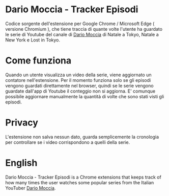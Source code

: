 # Dario Moccia - Tracker Episodi
Codice sorgente dell'estensione per Google Chrome / Microsoft Edge ( versione Chromium ), che tiene traccia di quante volte l'utente ha guardato le serie di Youtube del canale di [Dario Moccia](https://www.youtube.com/user/DarioMocciaChannel) di Natale a Tokyo, Natale a New York e Lost in Tokyo.

# Come funziona
Quando un utente visualizza un video della serie, viene aggiornato un contatore nell'estensione.
Per il momento funziona solo se gli episodi vengono guardati direttamente nel browser, quindi se le serie vengono guardate dall'app di Youtube il conteggio non si aggiorna.
E' comunque possibile aggiornare manualmente la quantità di volte che sono stati visti gli episodi.

# Privacy
L'estensione non salva nessun dato, guarda semplicemente la cronologia per controllare se i video corrispondono a quelli della serie.

# English
Dario Moccia - Tracker Episodi is a Chrome extensions that keeps track of how many times the user watches some popular series from the Italian YouTuber [Dario Moccia](https://www.youtube.com/user/DarioMocciaChannel). 
